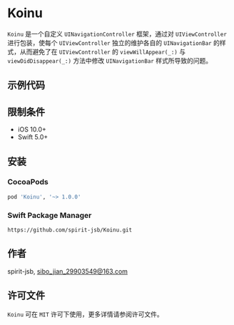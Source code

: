 # Koinu

`Koinu` 是一个自定义 `UINavigationController` 框架，通过对 `UIViewController` 进行包装，使每个  `UIViewController` 独立的维护各自的 `UINavigationBar` 的样式，从而避免了在 `UIViewController` 的 `viewWillAppear(_:)` 与 `viewDidDisappear(_:)` 方法中修改 `UINavigationBar` 样式所导致的问题。

## 示例代码

## 限制条件
- iOS 10.0+
- Swift 5.0+    

## 安装

### **CocoaPods**
``` ruby
pod 'Koinu', '~> 1.0.0'
```

### **Swift Package Manager**
```
https://github.com/spirit-jsb/Koinu.git
```

## 作者
spirit-jsb, sibo_jian_29903549@163.com

## 许可文件
`Koinu` 可在 `MIT` 许可下使用，更多详情请参阅许可文件。